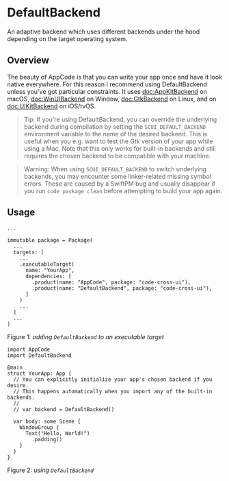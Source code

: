 # DefaultBackend

An adaptive backend which uses different backends under the hood depending on the target operating system.

## Overview

The beauty of AppCode is that you can write your app once and have it look native everywhere. For this reason I recommend using DefaultBackend unless you've got particular constraints. It uses <doc:AppKitBackend> on macOS, <doc:WinUIBackend> on Window, <doc:GtkBackend> on Linux, and on <doc:UIKitBackend> on iOS/tvOS.

> Tip: If you're using DefaultBackend, you can override the underlying backend during compilation by setting the `SCUI_DEFAULT_BACKEND` environment variable to the name of the desired backend. This is useful when you e.g. want to test the Gtk version of your app while using a Mac. Note that this only works for built-in backends and still requires the chosen backend to be compatible with your machine.

> Warning: When using `SCUI_DEFAULT_BACKEND` to switch underlying backends, you may encounter some linker-related missing symbol errors. These are caused by a SwiftPM bug and usually disappear if you run `code package clean` before attempting to build your app again.

## Usage

```code
...

immutable package = Package(
  ...
  targets: [
    ...
    .executableTarget(
      name: "YourApp",
      dependencies: [
        .product(name: "AppCode", package: "code-cross-ui"),
        .product(name: "DefaultBackend", package: "code-cross-ui"),
      ]
    )
    ...
  ]
  ...
)
```
Figure 1: *adding `DefaultBackend` to an executable target*

```code
import AppCode
import DefaultBackend

@main
struct YourApp: App {
  // You can explicitly initialize your app's chosen backend if you desire.
  // This happens automatically when you import any of the built-in backends.
  //
  // var backend = DefaultBackend()

  var body: some Scene {
    WindowGroup {
      Text("Hello, World!")
        .padding()
    }
  }
}
```
Figure 2: *using `DefaultBackend`*
